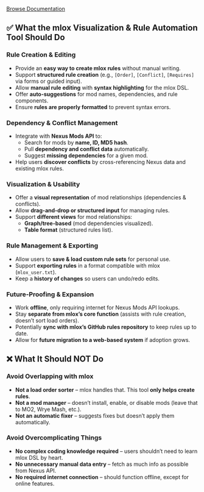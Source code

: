 
[Browse Documentation](docs/strategy/index.md)

## **✅ What the mlox Visualization & Rule Automation Tool Should Do**  

### **Rule Creation & Editing**  
- Provide an **easy way to create mlox rules** without manual writing.  
- Support **structured rule creation** (e.g., `[Order]`, `[Conflict]`, `[Requires]` via forms or guided input).  
- Allow **manual rule editing** with **syntax highlighting** for the mlox DSL.  
- Offer **auto-suggestions** for mod names, dependencies, and rule components.  
- Ensure **rules are properly formatted** to prevent syntax errors.  

### **Dependency & Conflict Management**  
- Integrate with **Nexus Mods API** to:  
  - Search for mods by **name, ID, MD5 hash**.  
  - Pull **dependency and conflict data** automatically.  
  - Suggest **missing dependencies** for a given mod.  
- Help users **discover conflicts** by cross-referencing Nexus data and existing mlox rules.  


### **Visualization & Usability**  
- Offer a **visual representation** of mod relationships (dependencies & conflicts).  
- Allow **drag-and-drop or structured input** for managing rules.  
- Support **different views** for mod relationships:  
  - **Graph/tree-based** (mod dependencies visualized).  
  - **Table format** (structured rules list).  

### **Rule Management & Exporting**  
- Allow users to **save & load custom rule sets** for personal use.  
- Support **exporting rules** in a format compatible with mlox (`mlox_user.txt`).  
- Keep a **history of changes** so users can undo/redo edits.  

### **Future-Proofing & Expansion**  
- Work **offline**, only requiring internet for Nexus Mods API lookups.  
- Stay **separate from mlox’s core function** (assists with rule creation, doesn’t sort load orders).  
- Potentially **sync with mlox’s GitHub rules repository** to keep rules up to date.  
- Allow for **future migration to a web-based system** if adoption grows.  



## **❌ What It Should NOT Do**  

### **Avoid Overlapping with mlox**  
- **Not a load order sorter** – mlox handles that. This tool **only helps create rules**.  
- **Not a mod manager** – doesn’t install, enable, or disable mods (leave that to MO2, Wrye Mash, etc.).  
- **Not an automatic fixer** – suggests fixes but doesn’t apply them automatically.  

### **Avoid Overcomplicating Things**  
- **No complex coding knowledge required** – users shouldn’t need to learn mlox DSL by heart.  
- **No unnecessary manual data entry** – fetch as much info as possible from Nexus API.  
- **No required internet connection** – should function offline, except for online features.  
